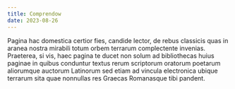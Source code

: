 ```yaml
---
title: Comprendow
date: 2023-08-26
---
```


Pagina hac domestica certior fies, candide lector, de rebus classicis quas in aranea nostra mirabili totum orbem terrarum complectente invenias. Praeterea, si vis, haec pagina te ducet non solum ad 
bibliothecas huius paginae in quibus conduntur textus rerum scriptorum oratorum poetarum aliorumque auctorum Latinorum sed etiam ad vincula electronica ubique terrarum sita quae nonnullas res Graecas 
Romanasque tibi pandent.

